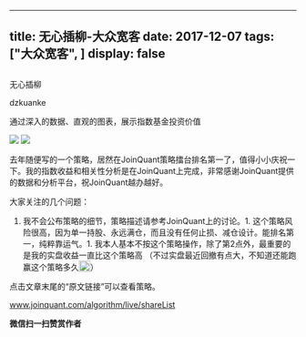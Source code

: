 
---
title:   无心插柳-大众宽客
date: 2017-12-07
tags: ["大众宽客", ]
display: false
---


## 



无心插柳




dzkuanke




通过深入的数据、直观的图表，展示指数基金投资价值


<img data-s="300,640" data-type="png" src="https://mmbiz.qpic.cn/mmbiz_png/PKw3FQPmhIjVXWkbg4JI9HL0ibWdjbqYugylrib7wiczLFqFZQiccz9LwWZjGeTVgxX8iacDibxvccNkpM5xyahqQvKw/0?wx_fmt=png" data-copyright="0" class="" data-ratio="0.21323529411764705" data-w="1632" style="white-space: normal;"/>

<img data-s="300,640" data-type="png" src="https://mmbiz.qpic.cn/mmbiz_png/PKw3FQPmhIjVXWkbg4JI9HL0ibWdjbqYuDCtOw94R6XpJxcygVib2JAz2qYtEmMl5mwgyoFWtHT9Q5rtaRucZI3g/0?wx_fmt=png" data-copyright="0" class="" data-ratio="0.44258373205741625" data-w="1672"/>

去年随便写的一个策略，居然在JoinQuant策略擂台排名第一了，值得小小庆祝一下。我的指数收益和相关性分析是在JoinQuant上完成，非常感谢JoinQuant提供的数据和分析平台，祝JoinQuant越办越好。



大家关注的几个问题：
1. 我不会公布策略的细节，策略描述请参考JoinQuant上的讨论。1. 这个策略风险很高，因为单一持股、永远满仓，而且没有任何止损、减仓设计。能排名第一，纯粹靠运气。1. 我本人基本不按这个策略操作，除了第2点外，最重要的是我的实盘收益一直比这个策略高 （不过实盘最近回撤有点大，不知道还能跑赢这个策略多久<img src="https://res.wx.qq.com/mpres/htmledition/images/icon/common/emotion_panel/emoji_wx/2_12.png" data-ratio="1" data-w="20" style="display:inline-block;width:20px;vertical-align:text-bottom;"/>）




点击文章末尾的“原文链接”可以查看策略。

www.joinquant.com/algorithm/live/shareList








**微信扫一扫赞赏作者**
















